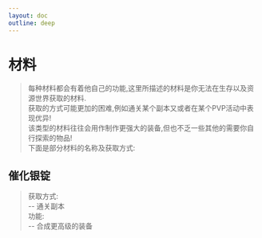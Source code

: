 ```yaml
---
layout: doc
outline: deep
---
```

# 材料
> 每种材料都会有着他自己的功能,这里所描述的材料是你无法在生存以及资源世界获取的材料.
<br> 获取的方式可能更加的困难,例如通关某个副本又或者在某个PVP活动中表现优异!
<br> 该类型的材料往往会用作制作更强大的装备,但也不乏一些其他的需要你自行探索的物品!
<br> 下面是部分材料的名称及获取方式:

## 催化银锭
> 获取方式: 
<br> -- 通关副本 
<br> 功能: 
<br> -- 合成更高级的装备